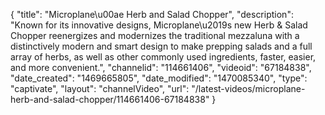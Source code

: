 {
    "title": "Microplane\u00ae Herb and Salad Chopper",
    "description": "Known for its innovative designs, Microplane\u2019s new Herb & Salad Chopper reenergizes and modernizes the traditional mezzaluna with a distinctively modern and smart design to make prepping salads and a full array of herbs, as well as other commonly used ingredients, faster, easier, and more convenient.",
    "channelid": "114661406",
    "videoid": "67184838",
    "date_created": "1469665805",
    "date_modified": "1470085340",
    "type": "captivate",
    "layout": "channelVideo",
    "url": "\/latest-videos\/microplane-herb-and-salad-chopper\/114661406-67184838"
}
